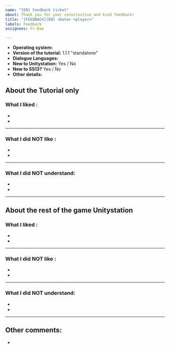 ```yaml
---
name: "[EN] Feedback ticket"
about: Thank you for your constructive and kind feedback!
title: "[FEEDBACK][EN] <Date> <player>"
labels: Feedback
assignees: Fr-Dae

---
```


- **Operating system:** 
- **Version of the tutorial:** 1.1.1 "standalone"
- **Dialogue Languages:**
- **New to Unitystation:** Yes / No
- **New to SS13?** Yes / No
- **Other details:**

## About the Tutorial only
### What I liked :

  -
  -
  
---

### What I did NOT like :
  
  -
  -
  
---

### What I did NOT understand:
  
  -
  -
  
  ---

<!-- (example of a point to address) 
- Game engine
- Length of the tutorial
- Complexity
- Music
- Atmosphere and sound effect
- Interface and menu
- Handling and intuitiveness 
- Free will
- User friendly -->

## About the rest of the game Unitystation
### What I liked :

  -
  -
  
---

### What I did NOT like :
  
  -
  -
  
---

### What I did NOT understand:
  
  -
  -
  
  ---
  
  
## Other comments:
  -
